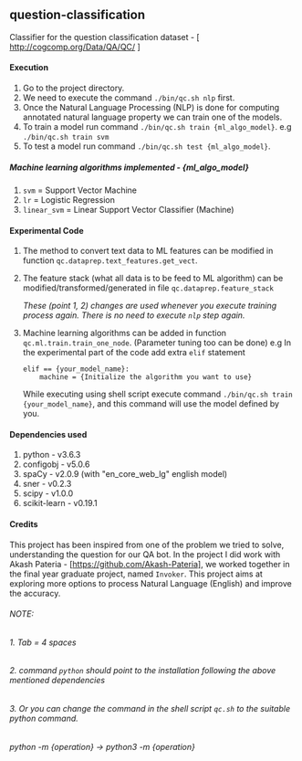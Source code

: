 ## question-classification
Classifier for the question classification dataset - [ http://cogcomp.org/Data/QA/QC/ ]

#### Execution

1. Go to the project directory.
2. We need to execute the command `./bin/qc.sh nlp` first.
3. Once the Natural Language Processing (NLP) is done for computing annotated natural language property we can train 
   one of the models.
4. To train a model run command `./bin/qc.sh train {ml_algo_model}`. e.g `./bin/qc.sh train svm`
5. To test a model run command `./bin/qc.sh test {ml_algo_model}`.

##### Machine learning algorithms implemented - {ml_algo_model}

1. `svm` = Support Vector Machine
2. `lr` = Logistic Regression
3. `linear_svm` = Linear Support Vector Classifier (Machine)

#### Experimental Code

1. The method to convert text data to ML features can be modified in function `qc.dataprep.text_features.get_vect`.
2. The feature stack (what all data is to be feed to ML algorithm) can be modified/transformed/generated 
   in file `qc.dataprep.feature_stack`
   
   _These (point 1, 2) changes are used whenever you execute training process again. 
   There is no need to execute `nlp` step again._
   
3. Machine learning algorithms can be added in function `qc.ml.train.train_one_node`. (Parameter tuning too can be done)
   e.g In the experimental part of the code add extra `elif` statement
   
   ```
   elif == {your_model_name}:
       machine = {Initialize the algorithm you want to use}
   ```
   While executing using shell script execute command `./bin/qc.sh train {your_model_name}`, and this command will 
   use the model defined by you. 

#### Dependencies used

1. python - v3.6.3
2. configobj - v5.0.6
3. spaCy - v2.0.9 (with "en_core_web_lg" english model)
4. sner - v0.2.3
5. scipy - v1.0.0
6. scikit-learn - v0.19.1

#### Credits

This project has been inspired from one of the problem we tried to solve, understanding the question for our QA bot. 
In the project I did work with Akash Pateria - [https://github.com/Akash-Pateria], we worked together in the final year 
graduate project, named `Invoker`. This project aims at exploring more options to process Natural Language (English) 
and improve the accuracy.

###### *NOTE:*
###### *1. Tab = 4 spaces*
###### *2. command `python` should point to the installation following the above mentioned dependencies*
###### *3. Or you can change the command in the shell script `qc.sh` to the suitable python command.*
###### *python -m {operation} -> python3 -m {operation}*
